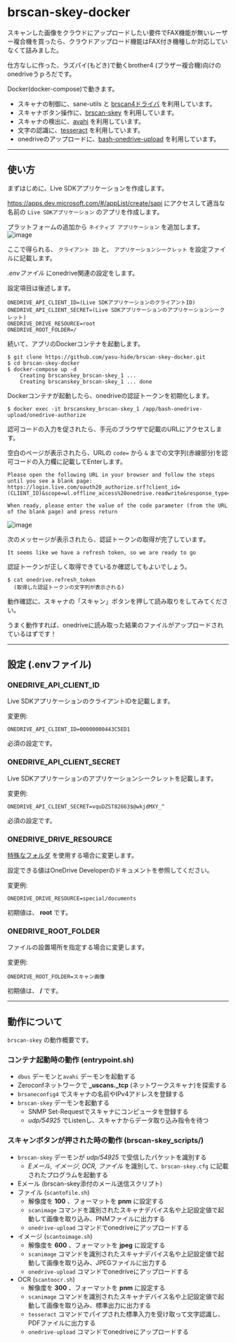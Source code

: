 # brscan-skey-docker

スキャンした画像をクラウドにアップロードしたい要件でFAX機能が無いレーザー複合機を買ったら、クラウドアップロード機能はFAX付き機種しか対応していなくて詰みました。

仕方なしに作った、ラズパイ(もどき)で動くbrother4 (ブラザー複合機)向けのonedriveうｐろだです。

Docker(docker-compose)で動きます。

- スキャナの制御に、sane-utils と [brscan4ドライバ](https://support.brother.co.jp/j/b/downloadhowto.aspx?c=jp&lang=ja&prod=dcpl2550dw&os=128&dlid=dlf103892_000&flang=1001&type3=565) を利用しています。
- スキャナボタン操作に、[brscan-skey](https://support.brother.co.jp/j/b/downloadhowto.aspx?c=jp&lang=ja&prod=dcpl2550dw&os=128&dlid=dlf103879_000&flang=1001&type3=569) を利用しています。
- スキャナの検出に、[avahi](http://avahi.org/) を利用しています。
- 文字の認識に、[tesseract](https://github.com/tesseract-ocr/) を利用しています。
- onedriveのアップロードに、[bash-onedrive-upload](https://github.com/fkalis/bash-onedrive-upload) を利用しています。

----

## 使い方

まずはじめに、Live SDKアプリケーションを作成します。

https://apps.dev.microsoft.com/#/appList/create/sapi にアクセスして適当な名前の `Live SDKアプリケーション` のアプリを作成します。

プラットフォームの追加から `ネイティブ アプリケーション` を追加します。
![image](https://user-images.githubusercontent.com/5038337/80963489-fe64d800-8e49-11ea-9d88-7e96e7892e94.png)

ここで得られる、 `クライアント ID` と、 `アプリケーションシークレット` を設定ファイルに記載します。

_.envファイル_ にonedrive関連の設定をします。

設定項目は後述します。

```
ONEDRIVE_API_CLIENT_ID=(Live SDKアプリケーションのクライアントID)
ONEDRIVE_API_CLIENT_SECRET=(Live SDKアプリケーションのアプリケーションシークレット)
ONEDRIVE_DRIVE_RESOURCE=root
ONEDRIVE_ROOT_FOLDER=/
```

続いて、アプリのDockerコンテナを起動します。

```
$ git clone https://github.com/yasu-hide/brscan-skey-docker.git
$ cd brscan-skey-docker
$ docker-compose up -d
    Creating brscanskey_brscan-skey_1 ...
    Creating brscanskey_brscan-skey_1 ... done
```

Dockerコンテナが起動したら、onedriveの認証トークンを初期化します。

```
$ docker exec -it brscanskey_brscan-skey_1 /app/bash-onedrive-upload/onedrive-authorize
```

認可コードの入力を促されたら、手元のブラウザで記載のURLにアクセスします。

空白のページが表示されたら、URLの `code=` から `&` までの文字列(赤線部分)を認可コードの入力欄に記載してEnterします。

```
Please open the following URL in your browser and follow the steps until you see a blank page:
https://login.live.com/oauth20_authorize.srf?client_id=(CLIENT_ID)&scope=wl.offline_access%20onedrive.readwrite&response_type=code&redirect_uri=https://login.live.com/oauth20_desktop.srf

When ready, please enter the value of the code parameter (from the URL of the blank page) and press return
```

![image](https://user-images.githubusercontent.com/5038337/80965326-4a654c00-8e4d-11ea-853e-dc9b94b9910e.png)

次のメッセージが表示されたら、認証トークンの取得が完了しています。
```
It seems like we have a refresh token, so we are ready to go
```

認証トークンが正しく取得できているか確認してもよいでしょう。

```
$ cat onedrive.refresh_token
  (取得した認証トークンの文字列が表示される)
```

動作確認に、スキャナの「スキャン」ボタンを押して読み取りをしてみてください。

うまく動作すれば、onedriveに読み取った結果のファイルがアップロードされているはずです！

----

## 設定 (.envファイル)

### ONEDRIVE_API_CLIENT_ID

Live SDKアプリケーションのクライアントIDを記載します。

変更例:
```
ONEDRIVE_API_CLIENT_ID=00000000443C5ED1
```

必須の設定です。

### ONEDRIVE_API_CLIENT_SECRET
Live SDKアプリケーションのアプリケーションシークレットを記載します。

変更例:
```
ONEDRIVE_API_CLIENT_SECRET=vquDZST82663$@wkjdMXY_^
```

必須の設定です。

### ONEDRIVE_DRIVE_RESOURCE
[特殊なフォルダ](https://docs.microsoft.com/ja-jp/onedrive/developer/rest-api/api/drive_get_specialfolder) を使用する場合に変更します。

設定できる値はOneDrive Developerのドキュメントを参照してください。

変更例:
```
ONEDRIVE_DRIVE_RESOURCE=special/documents
```

初期値は、 __root__ です。

### ONEDRIVE_ROOT_FOLDER
ファイルの設置場所を指定する場合に変更します。

変更例:
```
ONEDRIVE_ROOT_FOLDER=スキャン画像
```

初期値は、 __/__ です。

----

## 動作について

`brscan-skey` の動作概要です。

### コンテナ起動時の動作 (entrypoint.sh)
* `dbus` デーモンと`avahi` デーモンを起動する
* Zeroconfネットワークで **_uscans._tcp** (ネットワークスキャナ)を探索する
* `brsaneconfig4` でスキャナの名前やIPv4アドレスを登録する
* `brscan-skey` デーモンを起動する
    * SNMP Set-Requestでスキャナにコンピュータを登録する
    * _udp/54925_ でListenし、スキャナからデータ取り込み指令を待つ

### スキャンボタンが押された時の動作 (brscan-skey_scripts/)
* `brscan-skey` デーモンが _udp/54925_ で受信したパケットを識別する
    * _Eメール, イメージ, OCR, ファイル_ を識別して、`brscan-skey.cfg` に記載されたプログラムを起動する
* Eメール (brscan-skey添付のメール送信スクリプト)
* ファイル (`scantofile.sh`)
    * 解像度を __100__ 、フォーマットを __pnm__ に設定する
    * `scanimage` コマンドを識別されたスキャナデバイス名や上記設定値で起動して画像を取り込み、PNMファイルに出力する
    * `onedrive-upload` コマンドでonedriveにアップロードする
* イメージ (`scantoimage.sh`)
    * 解像度を __600__ 、フォーマットを __jpeg__ に設定する
    * `scanimage` コマンドを識別されたスキャナデバイス名や上記設定値で起動して画像を取り込み、JPEGファイルに出力する
    * `onedrive-upload` コマンドでonedriveにアップロードする
* OCR (`scantoocr.sh`)
    * 解像度を __300__ 、フォーマットを __pnm__ に設定する
    * `scanimage` コマンドを識別されたスキャナデバイス名や上記設定値で起動して画像を取り込み、標準出力に出力する
    * `tesseract` コマンドでパイプされた標準入力を受け取って文字認識し、PDFファイルに出力する
    * `onedrive-upload` コマンドでonedriveにアップロードする

